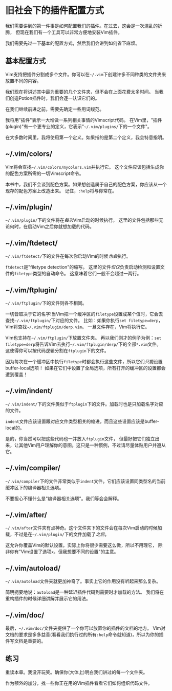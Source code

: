 旧社会下的插件配置方式
==============================

我们需要讲到的第一件事是如何配置我们的插件。在过去，这会是一次混乱的折腾，
但现在我们有一个工具可以非常方便地安装Vim插件。

我们需要先过一下基本的配置方式，然后我们会讲到如何省下麻烦。

基本配置方式
------------

Vim支持把插件分割成多个文件。你可以在`~/.vim`下创建许多不同种类的文件夹来放置不同的内容。

我们现在将讲述其中最为重要的几个文件夹，但不会在上面花费太多时间。
当我们创造Potion插件时，我们会逐一认识它们的。

在我们继续前进之前，需要先确定一些用词规范。

我将用"插件"表示一大堆做一系列相关事情的Vimscript代码。
在Vim里，"插件(plugin)"有一个更专业的定义，它表示"`~/.vim/plugins/`下的一个文件"。

在大多数时间里，我将使用第一个定义。如果指的是第二个定义，我会特意指明。

~/.vim/colors/
--------------

Vim将会查找`~/.vim/colors/mycolors.vim`并执行它。
这个文件应该包括生成你的配色方案所需的一切Vimscript命令。

本书中，我们不会谈到配色方案。如果想创造属于自己的配色方案，你应该从一个现存的配色方案上改造出来。
记住，`:help`将与你常在。

~/.vim/plugin/
--------------

`~/.vim/plugin/`下的文件将在*每次*Vim启动的时候执行。
这里的文件包括那些无论何时，在启动Vim之后你就想加载的代码。

~/.vim/ftdetect/
----------------

`~/.vim/ftdetect/`下的文件在每次你启动Vim的时候*也会*执行。

`ftdetect`是"filetype detection"的缩写。
这里的文件*仅仅*负责启动检测和设置文件的`filetype`类型的自动命令。
这意味着它们一般不会超过一两行。

~/.vim/ftplugin/
----------------

`~/.vim/ftplugin/`下的文件则各不相同。

一切皆取决于它的名字!当Vim把一个缓冲区的`filetype`设置成某个值时，它会去查找`~/.vim/ftplugin/`下对应的文件。
比如：如果你执行`set filetype=derp`，Vim将查找`~/.vim/ftplugin/derp.vim`。
一旦文件存在，Vim将执行它。

Vim也支持在`~/.vim/ftplugin/`下放置文件夹。
再以我们刚才的例子为例：`set filetype=derp`将告诉Vim去执行`~/.vim/ftplugin/derp/`下的全部`*.vim`文件。
这使得你可以按代码逻辑分割在`ftplugin`下的文件。

因为每次在一个缓冲区中执行`filetype`时都会执行这些文件，所以它们*只能*设置buffer-local选项！
如果在它们中设置了全局选项，所有打开的缓冲区的设置都会遭到覆盖！

~/.vim/indent/
--------------

`~/.vim/indent/`下的文件类似于`ftplugin`下的文件。加载时也是只加载名字对应的文件。

`indent`文件应该设置跟对应文件类型相关的缩进，而且这些设置应该是buffer-local的。

是的，你当然可以把这些代码也一并放入`ftplugin`文件，
但最好把它们独立出来，让其他Vim用户理解你的意图。这只是一种惯例，不过请尽量体贴用户并遵从它。

~/.vim/compiler/
----------------

`~/.vim/compiler`下的文件非常类似于`indent`文件。它们应该设置同类型名的当前缓冲区下的编译器相关选项。

不要担心不懂什么是"编译器相关选项"。我们等会会解释。

~/.vim/after/
-------------

`~/.vim/after`文件夹有点神奇。这个文件夹下的文件会在每次Vim启动的时候加载，不过是在`~/.vim/plugin/`下的文件加载了*之后*。

这允许你覆盖Vim的默认设置。实际上你将很少需要这么做，所以不用理它，
除非你有"Vim设置了选项`x`，但我想要不同的设置"的主意。

~/.vim/autoload/
----------------

`~/.vim/autoload`文件夹就更加神奇了。事实上它的作用没有听起来那么复杂。

简明扼要地说：`autoload`是一种延迟插件代码到需要时才加载的方法。
我们将在重构插件的时候详细讲解并展示它的用法。

~/.vim/doc/
-----------

最后，`~/.vim/doc/`文件夹提供了一个你可以放置你的插件的文档的地方。
Vim对文档的要求是多多益善(看看我们执行过的所有`:help`命令就知道)，所以为你的插件写文档是重要的。

练习
---------

重读本章。我没开玩笑。确保你(大体上)明白我们讲过的每一个文件夹。

作为额外的加分，找一些你正在用的Vim插件看看它们如何组织代码文件。
